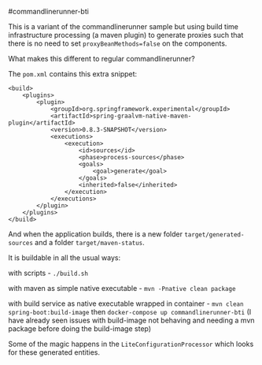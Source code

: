 #commandlinerunner-bti

This is a variant of the commandlinerunner sample but using build time
infrastructure processing (a maven plugin) to generate proxies such that
there is no need to set `proxyBeanMethods=false` on the components.

What makes this different to regular commandlinerunner?

The `pom.xml` contains this extra snippet:

```
<build>
    <plugins>
        <plugin>
            <groupId>org.springframework.experimental</groupId>
            <artifactId>spring-graalvm-native-maven-plugin</artifactId>
            <version>0.8.3-SNAPSHOT</version>
            <executions>
                <execution>
                    <id>sources</id>
                    <phase>process-sources</phase>
                    <goals>
                        <goal>generate</goal>
                    </goals>
                    <inherited>false</inherited>
                </execution>
            </executions>
        </plugin>
    </plugins>
</build>
```

And when the application builds, there is a new folder `target/generated-sources`
and a folder `target/maven-status`.

It is buildable in all the usual ways:

with scripts - `./build.sh`

with maven as simple native executable - `mvn -Pnative clean package`

with build service as native executable wrapped in container - `mvn clean spring-boot:build-image` then `docker-compose up commandlinerunner-bti`
(I have already seen issues with build-image not behaving and needing a mvn package
before doing the build-image step)

Some of the magic happens in the `LiteConfigurationProcessor` which looks for these generated entities.
